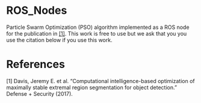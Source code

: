 # ROS_Nodes
Particle Swarm Optimization (PSO) algorithm implemented as a ROS node for the publication in [[1]](#1). This work is free to use but we ask that you you use the citation below if you use this work. 


# References 
<a id="1">[1]</a>
Davis, Jeremy E. et al. “Computational intelligence-based optimization of maximally stable extremal region segmentation for object detection.” Defense + Security (2017).
